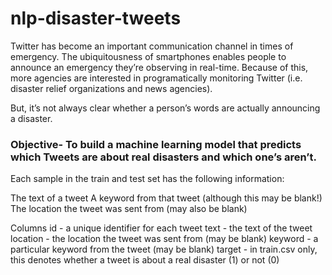 # nlp-disaster-tweets
Twitter has become an important communication channel in times of emergency.
The ubiquitousness of smartphones enables people to announce an emergency they’re observing in real-time. Because of this, more agencies are interested in programatically monitoring Twitter (i.e. disaster relief organizations and news agencies).

But, it’s not always clear whether a person’s words are actually announcing a disaster.

### Objective- To build a machine learning model that predicts which Tweets are about real disasters and which one’s aren’t. 

Each sample in the train and test set has the following information:

The text of a tweet
A keyword from that tweet (although this may be blank!)
The location the tweet was sent from (may also be blank)

Columns
id - a unique identifier for each tweet
text - the text of the tweet
location - the location the tweet was sent from (may be blank)
keyword - a particular keyword from the tweet (may be blank)
target - in train.csv only, this denotes whether a tweet is about a real disaster (1) or not (0)
